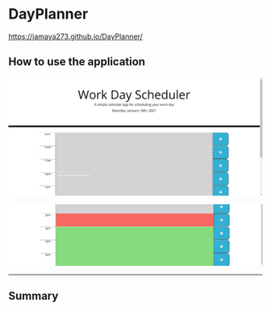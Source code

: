 # DayPlanner

https://jamaya273.github.io/DayPlanner/
 

## How to use the application

![WorkDaySched](images/WorkDaySched.jpg)

![WorkDaySched2](images/WorkDaySched2.jpg)


---

## Summary



